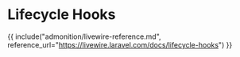 # Lifecycle Hooks

{{ include("admonition/livewire-reference.md", reference_url="https://livewire.laravel.com/docs/lifecycle-hooks") }}
